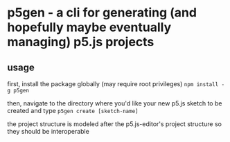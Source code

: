 # p5gen - a cli for generating (and hopefully maybe eventually managing) p5.js projects

## usage

first, install the package globally (may require root privileges)
`npm install -g p5gen`

then, navigate to the directory where you'd like your new p5.js sketch to be created and type `p5gen create [sketch-name]`

the project structure is modeled after the p5.js-editor's project structure so they should be interoperable
